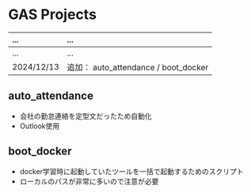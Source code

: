 # GAS Projects

| ... | ... |
| :-- | :-- |
| ... | ... |
| 2024/12/13 | 追加： auto_attendance / boot_docker |

## auto_attendance
* 会社の勤怠連絡を定型文だったため自動化
* Outlook使用

## boot_docker
* docker学習時に起動していたツールを一括で起動するためのスクリプト
* ローカルのパスが非常に多いので注意が必要
